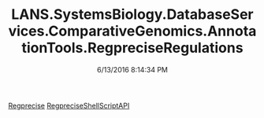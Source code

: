 ﻿---
title: LANS.SystemsBiology.DatabaseServices.ComparativeGenomics.AnnotationTools.RegpreciseRegulations
date: 6/13/2016 8:14:34 PM
---

[Regprecise](T-LANS.SystemsBiology.DatabaseServices.ComparativeGenomics.AnnotationTools.RegpreciseRegulations.Regprecise.html)
[RegpreciseShellScriptAPI](T-LANS.SystemsBiology.DatabaseServices.ComparativeGenomics.AnnotationTools.RegpreciseRegulations.RegpreciseShellScriptAPI.html)
